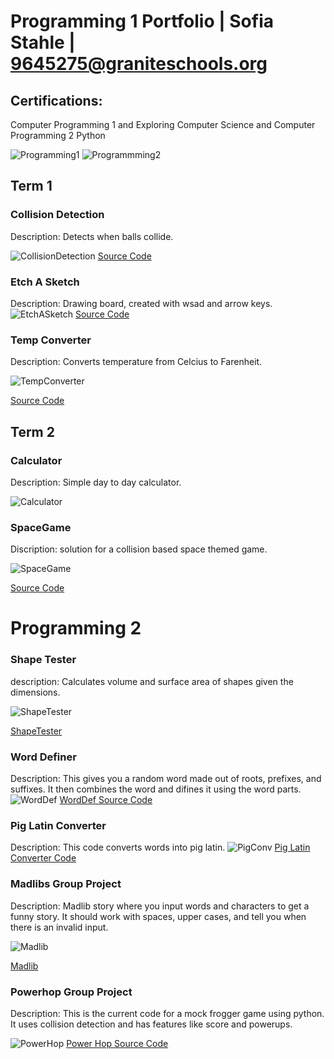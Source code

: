 # Programming 1 Portfolio | Sofia Stahle | 9645275@graniteschools.org

## Certifications:
Computer Programming 1 and
Exploring Computer Science
and Computer Programming 2 Python

![Programming1](https://github.com/user-attachments/assets/1e669b7d-85e9-4d56-838a-e71d5122bf81)
![Programmming2](https://github.com/user-attachments/assets/a10a0e4d-0eb1-4ce1-9f24-4cde30137ace)


## Term 1

### Collision Detection
Description: Detects when balls collide.

![CollisionDetection](https://github.com/SofiaStahle16/Sofia-s-Programming-Portfolio-2024-2025/blob/main/images/CollisionDetection.png?raw=true)
[Source Code](https://github.com/SofiaStahle16/Sofia-s-Programming-Portfolio-2024-2025/blob/main/src/colDet.pde)

### Etch A Sketch
Description: Drawing board, created with wsad and arrow keys.
![EtchASketch](https://github.com/SofiaStahle16/Sofia-s-Programming-Portfolio-2024-2025/blob/main/images/Etch.png?raw=true)
[Source Code](https://github.com/SofiaStahle16/Sofia-s-Programming-Portfolio-2024-2025/blob/main/src/sketch_240923a.pde) 

### Temp Converter
Description: Converts temperature from Celcius to Farenheit.

![TempConverter](https://github.com/SofiaStahle16/Sofia-s-Programming-Portfolio-2024-2025/blob/main/images/TimeLine.png?raw=true)

[Source Code](https://github.com/SofiaStahle16/Sofia-s-Programming-Portfolio-2024-2025/blob/main/src/TempConverter.pde)

## Term 2

### Calculator
Description: Simple day to day calculator.

![Calculator](https://github.com/SofiaStahle16/Sofia-s-Programming-Portfolio-2024-2025/blob/main/images/Calc.png?raw=true)


### SpaceGame
Discription: solution for a collision based space themed game.

![SpaceGame](https://github.com/SofiaStahle16/Sofia-s-Programming-Portfolio-2024-2025/blob/main/images/SpaceGame.png?raw=true)

[Source Code](https://github.com/SofiaStahle16/Sofia-s-Programming-Portfolio-2024-2025/tree/main/src/term2/SpaceGame)

# Programming 2

### Shape Tester
description: Calculates volume and surface area of shapes given the dimensions.

![ShapeTester](https://github.com/SofiaStahle16/Sofia-s-Programming-Portfolio-2024-2025/blob/main/images/shapes.png?raw=true)

[ShapeTester](https://github.com/SofiaStahle16/Sofia-s-Programming-Portfolio-2024-2025/raw/refs/heads/main/src/ShapeTester.py.zip)

### Word Definer
Description: This gives you a random word made out of roots, prefixes, and suffixes. It then combines the word and difines it using the word parts.
![WordDef](https://github.com/SofiaStahle16/Sofia-s-Programming-Portfolio-2024-2025/blob/main/images/Definer.png?raw=true)
[WordDef Source Code](https://github.com/SofiaStahle16/Sofia-s-Programming-Portfolio-2024-2025/blob/main/src/Programming%202/Word%20Definer)

### Pig Latin Converter
Description: This code converts words into pig latin.
![PigConv](https://github.com/SofiaStahle16/Sofia-s-Programming-Portfolio-2024-2025/blob/main/images/PigLatinConverter.png?raw=true)
[Pig Latin Converter Code](https://github.com/SofiaStahle16/Sofia-s-Programming-Portfolio-2024-2025/blob/main/src/Programming%202/Pig%20Latin%20Converter)

### Madlibs Group Project
Description: Madlib story where you input words and characters to get a funny story. It should work with spaces, upper cases, and tell you when there is an invalid input.

![Madlib](https://github.com/SofiaStahle16/Sofia-s-Programming-Portfolio-2024-2025/blob/main/images/Madlib.png?raw=true)

[Madlib](https://github.com/SofiaStahle16/Sofia-s-Programming-Portfolio-2024-2025/blob/main/src/Programming%202/MadLibs)

### Powerhop Group Project
Description: This is the current code for a mock frogger game using python. It uses collision detection and has features like score and powerups.

![PowerHop](https://github.com/SpaceCheetah322/PowerHop/blob/main/images/Start.gif?raw=true)
[Power Hop Source Code](https://github.com/SpaceCheetah322/PowerHop/tree/main) 

